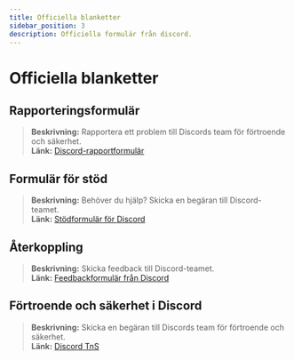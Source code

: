 ```yaml
---
title: Officiella blanketter
sidebar_position: 3
description: Officiella formulär från discord.
---
```


# Officiella blanketter

## Rapporteringsformulär 
> __Beskrivning:__ Rapportera ett problem till Discords team för förtroende och säkerhet.   <br/>
__Länk:__ [Discord-rapportformulär](https://dis.gd/report)

## Formulär för stöd 
> __Beskrivning:__ Behöver du hjälp? Skicka en begäran till Discord-teamet.   <br/>
__Länk:__  [Stödformulär för Discord](https://dis.gd/contact)

## Återkoppling 
> __Beskrivning:__ Skicka feedback till Discord-teamet.   <br/>
__Länk:__  [Feedbackformulär från Discord](https://dis.gd/feedback)


## Förtroende och säkerhet i Discord 
> __Beskrivning:__ Skicka en begäran till Discords team för förtroende och säkerhet.   <br/>
__Länk:__ [Discord TnS](https://dis.gd/request)
